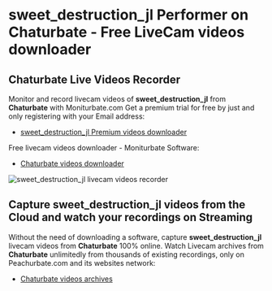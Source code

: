 # sweet_destruction_jl Performer on Chaturbate - Free LiveCam videos downloader

## Chaturbate Live Videos Recorder

Monitor and record livecam videos of **sweet_destruction_jl** from **Chaturbate** with Moniturbate.com
Get a premium trial for free by just and only registering with your Email address:
* [sweet_destruction_jl Premium videos downloader](https://moniturbate.com/request-demo-licence-key.html)

Free livecam videos downloader - Moniturbate Software:
* [Chaturbate videos downloader](https://moniturbate.com/moniturbate-download-software.html)

![sweet_destruction_jl livecam videos recorder](https://peachurnet.com/templates/moniturbate-software.png)


## Capture sweet_destruction_jl videos from the Cloud and watch your recordings on Streaming

Without the need of downloading a software, capture **sweet_destruction_jl** livecam videos from **Chaturbate** 100% online.
Watch Livecam archives from **Chaturbate** unlimitedly from thousands of existing recordings, only on Peachurbate.com and its websites network:
* [Chaturbate videos archives](https://peachurnet.com/)
